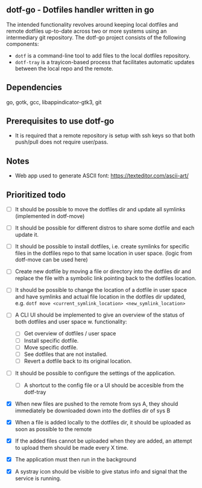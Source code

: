 dotf-go - Dotfiles handler written in go
----------------------------------------
The intended functionality revolves around keeping local dotfiles and remote dotfiles up-to-date
across two or more systems using an intermediary git repository.
The dotf-go project consists of the following components:
- `dotf` is a command-line tool to add files to the local dotfiles repository.
- `dotf-tray` is a trayicon-based process that facilitates automatic updates between the local repo and the remote.

## Dependencies
go, gotk, gcc, libappindicator-gtk3, git

## Prerequisites to use dotf-go
- It is required that a remote repository is setup with ssh keys so that both push/pull does not require user/pass.

## Notes
- Web app used to generate ASCII font: https://texteditor.com/ascii-art/

## Prioritized todo
- [ ] It should be possible to move the dotfiles dir and update all symlinks (implemented in dotf-move)
- [ ] It should be possible for different distros to share some dotfile and each update it.
- [ ] It should be possible to install dotfiles, i.e. create symlinks for specific files in the dotfiles repo to that 
			same location in user space. (logic from dotf-move can be used here)
- [ ] Create new dotfile by moving a file or directory into the dotfiles dir and replace the file with a symbolic link 
			pointing back to the dotfiles location.
- [ ] It should be possible to change the location of a dotfile in user space and have symlinks and actual file 
			location in the dotfiles dir updated, e.g. `dotf move <current_symlink_location> <new_symlink_location>`
- [ ] A CLI UI should be implemented to give an overview of the status of both dotfiles and user space w. functionality:
	- [ ] Get overview of dotfiles / user space
	- [ ] Install specific dotfile.
	- [ ] Move specific dotfile.
	- [ ] See dotfiles that are not installed.
	- [ ] Revert a dotfile back to its original location.
- [ ] It should be possible to configure the settings of the application.
	- [ ] A shortcut to the config file or a UI should be accesible from the dotf-tray

- [x] When new files are pushed to the remote from sys A, they should immediately be downloaded down into the dotfiles dir of sys B
- [x] When a file is added locally to the dotfiles dir, it should be uploaded as soon as possible to the remote
- [x] If the added files cannot be uploaded when they are added, an attempt to upload them should be made every X time.
- [x] The application must then run in the background
- [x] A systray icon should be visible to give status info and signal that the service is running.

